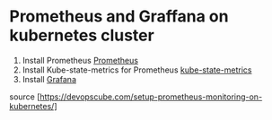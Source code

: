 # Prometheus and Graffana on kubernetes cluster
1. Install Prometheus [Prometheus](https://github.com/pongwisanu/k8s-monitoring/tree/main/prometheus)
2. Install Kube-state-metrics for Prometheus [kube-state-metrics](https://github.com/pongwisanu/k8s-monitoring/tree/main/kube-state-metrics-configs)
3. Install [Grafana](https://github.com/pongwisanu/k8s-monitoring/blob/main/grafana)

source [https://devopscube.com/setup-prometheus-monitoring-on-kubernetes/]
